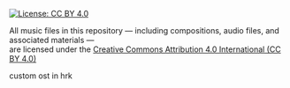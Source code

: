 [![License: CC BY 4.0](https://img.shields.io/badge/License-CC%20BY%204.0-lightgrey.svg)](https://creativecommons.org/licenses/by/4.0/)

All music files in this repository — including compositions, audio files, and associated materials —  
are licensed under the [Creative Commons Attribution 4.0 International (CC BY 4.0)](https://creativecommons.org/licenses/by/4.0/)

custom ost in hrk 
